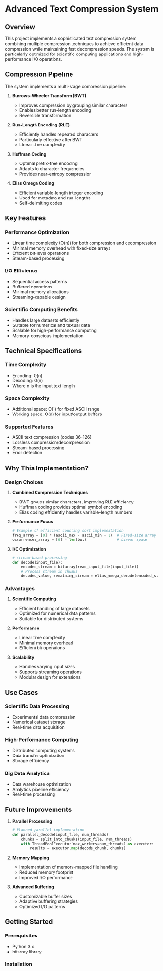 # Advanced Text Compression System

## Overview
This project implements a sophisticated text compression system combining multiple compression techniques to achieve efficient data compression while maintaining fast decompression speeds. The system is particularly optimized for scientific computing applications and high-performance I/O operations.

## Compression Pipeline
The system implements a multi-stage compression pipeline:

1. **Burrows-Wheeler Transform (BWT)**
   - Improves compression by grouping similar characters
   - Enables better run-length encoding
   - Reversible transformation

2. **Run-Length Encoding (RLE)**
   - Efficiently handles repeated characters
   - Particularly effective after BWT
   - Linear time complexity

3. **Huffman Coding**
   - Optimal prefix-free encoding
   - Adapts to character frequencies
   - Provides near-entropy compression

4. **Elias Omega Coding**
   - Efficient variable-length integer encoding
   - Used for metadata and run-lengths
   - Self-delimiting codes

## Key Features

### Performance Optimization
- Linear time complexity (O(n)) for both compression and decompression
- Minimal memory overhead with fixed-size arrays
- Efficient bit-level operations
- Stream-based processing

### I/O Efficiency
- Sequential access patterns
- Buffered operations
- Minimal memory allocations
- Streaming-capable design

### Scientific Computing Benefits
- Handles large datasets efficiently
- Suitable for numerical and textual data
- Scalable for high-performance computing
- Memory-conscious implementation

## Technical Specifications

### Time Complexity
- Encoding: O(n)
- Decoding: O(n)
- Where n is the input text length

### Space Complexity
- Additional space: O(1) for fixed ASCII range
- Working space: O(n) for input/output buffers

### Supported Features
- ASCII text compression (codes 36-126)
- Lossless compression/decompression
- Stream-based processing
- Error detection

## Why This Implementation?

### Design Choices

1. **Combined Compression Techniques**
   - BWT groups similar characters, improving RLE efficiency
   - Huffman coding provides optimal symbol encoding
   - Elias coding efficiently handles variable-length numbers

2. **Performance Focus**
   ```python
   # Example of efficient counting sort implementation
   freq_array = [0] * (ascii_max - ascii_min + 1)  # Fixed-size array
   occurrences_array = [0] * len(bwt)              # Linear space
   ```

3. **I/O Optimization**
   ```python
   # Stream-based processing
   def decode(input_file):
       encoded_stream = bitarray(read_input_file(input_file))
       # Process stream in chunks
       decoded_value, remaining_stream = elias_omega_decode(encoded_stream)
   ```

### Advantages

1. **Scientific Computing**
   - Efficient handling of large datasets
   - Optimized for numerical data patterns
   - Suitable for distributed systems

2. **Performance**
   - Linear time complexity
   - Minimal memory overhead
   - Efficient bit operations

3. **Scalability**
   - Handles varying input sizes
   - Supports streaming operations
   - Modular design for extensions

## Use Cases

### Scientific Data Processing
- Experimental data compression
- Numerical dataset storage
- Real-time data acquisition

### High-Performance Computing
- Distributed computing systems
- Data transfer optimization
- Storage efficiency

### Big Data Analytics
- Data warehouse optimization
- Analytics pipeline efficiency
- Real-time processing

## Future Improvements

1. **Parallel Processing**
   ```python
   # Planned parallel implementation
   def parallel_decode(input_file, num_threads):
       chunks = split_into_chunks(input_file, num_threads)
       with ThreadPoolExecutor(max_workers=num_threads) as executor:
           results = executor.map(decode_chunk, chunks)
   ```

2. **Memory Mapping**
   - Implementation of memory-mapped file handling
   - Reduced memory footprint
   - Improved I/O performance

3. **Advanced Buffering**
   - Customizable buffer sizes
   - Adaptive buffering strategies
   - Optimized I/O patterns

## Getting Started

### Prerequisites
- Python 3.x
- bitarray library

### Installation